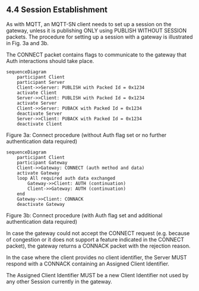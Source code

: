 <!-- transformation-note: left upstream numbering of headings for verification -->
## 4.4 Session Establishment

As with MQTT, an MQTT-SN client needs to set up a session on the gateway, unless it is publishing ONLY using PUBLISH WITHOUT SESSION packets.
The procedure for setting up a session with a gateway is illustrated in Fig. 3a and 3b.

The CONNECT packet contains flags to communicate to the gateway that Auth interactions should take place.

```mermaid
sequenceDiagram
    participant Client
    participant Server
    Client->>Server: PUBLISH with Packed Id = 0x1234
    activate Client
    Server->>Client: PUBLISH with Packed Id = 0x1234
    activate Server
    Client->>Server: PUBACK with Packed Id = 0x1234
    deactivate Server
    Server->>Client: PUBACK with Packed Id = 0x1234
    deactivate Client
```

<!-- ![Connect procedure (without Auth flag set or no further authentication data required)](images/connect-sequence-diagram.svg "Connect procedure (without Auth flag set or no further authentication data required)") -->

Figure 3a: Connect procedure (without Auth flag set or no further authentication data required)

<!-- ![Connect procedure (with Auth flag set and additional authentication data required)](images/connect-with-auth-continuation-sequence-diagram.svg "Connect procedure (with Auth flag set and additional authentication data required)") -->

```mermaid
sequenceDiagram
    participant Client
    participant Gateway
    Client->>Gateway: CONNECT (auth method and data)
    activate Gateway
    loop All required auth data exchanged
        Gateway->>Client: AUTH (continuation)
        Client->>Gateway: AUTH (continuation)
    end
    Gateway->>Client: CONNACK
    deactivate Gateway
```

Figure 3b: Connect procedure (with Auth flag set and additional authentication data required)

In case the gateway could not accept the CONNECT request (e.g. because of congestion or it does not support a feature indicated in the CONNECT packet),
the gateway returns a CONNACK packet with the rejection reason.

In the case where the client provides no client identifier, the Server MUST respond with a CONNACK containing an Assigned Client Identifier.

The Assigned Client Identifier MUST be a new Client Identifier not used by any other Session currently in the gateway.
